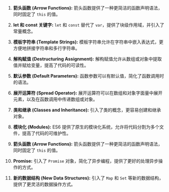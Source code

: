 1. **箭头函数 (Arrow Functions):** 箭头函数提供了一种更简洁的函数声明语法，同时固定了 `this` 的值。
    
2. **let 和 const 关键字:** `let` 和 `const` 替代了 `var`，提供了块级作用域，并引入了常量概念。
    
3. **模板字符串 (Template Strings):** 模板字符串允许在字符串中嵌入表达式，更方便地拼接字符串和多行字符串。
    
4. **解构赋值 (Destructuring Assignment):** 解构赋值允许从数组或对象中提取值并赋给变量，提高了代码的可读性。
    
5. **默认参数 (Default Parameters):** 函数参数可以有默认值，简化了函数调用时的语法。
    
6. **展开运算符 (Spread Operator):** 展开运算符可以在数组和对象字面量中展开元素，以及在函数调用中传递数组或对象。
    
7. **类和继承 (Classes and Inheritance):** 引入了类的概念，更容易创建和继承对象。
    
8. **模块化 (Modules):** ES6 提供了原生的模块化系统，允许将代码分割为多个文件，提高了代码的可维护性。
    
9. **箭头函数 (Arrow Functions):** 箭头函数提供了一种更简洁的函数声明语法，同时固定了 `this` 的值。
    
10. **Promise:** 引入了 `Promise` 对象，简化了异步编程，提供了更好的处理异步操作的方式。
    
11. **新的数据结构 (New Data Structures):** 引入了 `Map` 和 `Set` 等新的数据结构，提供了更灵活的数据操作方式。


